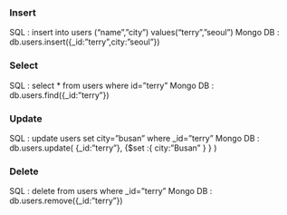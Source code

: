 ### Insert
 SQL : insert into users (“name”,”city”) values(“terry”,”seoul”)
 Mongo DB : db.users.insert({_id:”terry”,city:”seoul”})

### Select
 SQL : select * from users where id=”terry”
 Mongo DB : db.users.find({_id:”terry”})

### Update
 SQL : update users set city=”busan” where _id=”terry”
 Mongo DB : db.users.update( {_id:”terry”}, {$set :{ city:”Busan” } } )

### Delete
 SQL : delete from users where _id=”terry”
 Mongo DB : db.users.remove({_id:”terry”})
